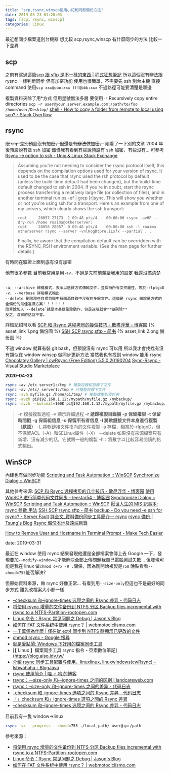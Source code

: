 ```yaml
---
title: "scp,rsync,winscp使用小記和同部備份方法"
date: 2019-03-23 01:28:03
tags: [scp, rsync, winscp]
categories: Linux
---
```


最近想同步檔案道別台機器
想比較 scp,rsync,winscp 有什麼同步的方法
比較一下差異

<!--more-->

## scp

之前有寫過這篇[scp 跟 sftp 是不一樣的東西 | 程式狂想筆記](https://malagege.github.io/blog/2018/04/16/scp%E8%B7%9Fsftp%E6%98%AF%E4%B8%8D%E6%A8%A3%E7%9A%84%E6%9D%B1%E8%A5%BF/)
所以這個沒有辦法跟 rysnc 一樣判斷同步
但有加密功能
使用也很簡單，不需要先 ssh 別台主機
直接 command 使用`scp xxx@ooo:xxx fff@bbb:xxx`
不過路徑可能要清楚是哪邊

複製資料夾除了用\*方式
但用星號無法多層
要使用`-r` Recursively copy entire directories
`scp -r user@your.server.example.com:/path/to/foo /home/user/Desktop/`
[shell - How to copy a folder from remote to local using scp? - Stack Overflow](https://stackoverflow.com/questions/11304895/how-to-copy-a-folder-from-remote-to-local-using-scp)

## rsync

~~跟 scp 差別預設沒有加密，但還是有辦法做加密。~~
剛看了一下別的文章
2004 年後預設說有做 ssh 加密
難怪我有看到有些說預設有 ssh 加密，有些沒有...
可參考[Rsync -e option to ssh - Unix & Linux Stack Exchange](https://unix.stackexchange.com/questions/312358/rsync-e-option-to-ssh)

> Assuming you're not needing to consider the rsync protocol itself, this depends on the compilation options used for your version of rsync.
> It used to be the case that rsync used the rsh protocol by default (unless the build-time default had been changed), but the build-time default changed to ssh in 2004.
> If you're in doubt, start the rsync process transferring a relatively large file (or collection of files), and in another terminal run ps -ef | grep [r]sync. This will show you whether or not you're using ssh for a transport. Here's an example from one of my servers, which clearly shows the ssh transport:
>
> ```
> root     28057 27173  1 09:48 pts/4    00:00:00 rsync -avHP --dry-run /home roaima@otherserver:
> root     28058 28057  0 09:48 pts/4    00:00:00 ssh -l roaima otherserver rsync --server -vnlHogDtpre.iLsfx --partial . .
> ```
>
> Finally, be aware that the compilation default can be overridden with the RSYNC_RSH environment variable. (See the man page for further details.)

有時間在驗證上面到底有沒有加密

他有很多參數
目前我常用是用`-av`，不過是先前前輩給我用的設定
我還沒搞清楚

```

-a, --archive 歸檔模式，表示以遞歸方式傳輸文件，並保持所有文件屬性，等於-rlptgoD
-v, --verbose 詳細模式輸出
--delete 刪除那些目標目錄中有而源目錄中沒有的多餘文件。這個是 rsync 做增量方式的全備份的最佳選擇方案！！！！！！
簡單說加入`--delete`就是本基做刪除動作，但是遠端就會**做刪除**
反之，沒家的話就不會。

```

詳細記紹可以看
[SCP 和 Rsync 遠程拷貝的幾個技巧 - 散盡浮華 - 博客園](https://www.cnblogs.com/kevingrace/p/8529792.html) {% asset_link 1.png 備份圖 %}
[SSH,SCP,rsync,sftp - 简书](https://www.jianshu.com/p/52aa5c2b872a) {% asset_link 2.png 備份圖 %}

不過 window 就算有裝 git bash，但預設沒有 rsync 可以用
所以我才會找找有沒有類似在 window winscp 做同步更新方法
當然我也有找到 window 能用 rsync
[Chocolatey Gallery | cwRsync (Free Edition) 5.5.0.20190204](https://chocolatey.org/packages/rsync)
[Sync-Rsync - Visual Studio Marketplace](https://marketplace.visualstudio.com/items?itemName=vscode-ext.sync-rsync&ssr=false#overview)

**2020-04-23**
```bash
rsync –av /etc server1:/tmp # 複製目錄和目錄下文件
rsync –av /etc/ server1:/tmp # 只複製目錄下文件
rsync -avh myfile.gz /home/pi/tmp/ # 複製檔案到資料夾
rsync -avzh pi@192.168.1.12:/mypath/myfile.gz /mybackup/
rsync -avzh --bwlimit=100K pi@192.168.1.12:/mypath/myfile.gz /mybackup/ # --bwlimit 限制頻寬
```

> -n 模擬複製過程
> -v 顯示詳細過程
> **-r 遞歸複製目錄樹**
> **-p 保留權限**
> **-t 保留時間戳**
> **-g 保留組信息**
> **-o 保留所有者信息**
> **-l 將軟鏈接文件本身進行複製（默認）**
> -L 將軟鏈接文件指向的文件複製
> -a 存檔，相當於–rlptgoD，但不保留ACL（-A）和SELinux屬性（-X）
> --delete  如果沒有來源檔案只有新增、沒有減少的話，它就跟一般的複製
> -h：將數字以比較容易閱讀的格式輸出。


## WinSCP

內建也有做同步功能
[Scripting and Task Automation :: WinSCP](https://winscp.net/eng/docs/scripting)
[Synchronize Dialog :: WinSCP](https://winscp.net/eng/docs/ui_synchronize)

其他參考來源:
[SCP 和 Rsync 远程拷贝的几个技巧 - 散尽浮华 - 博客园](https://www.cnblogs.com/kevingrace/p/8529792.html)
[使用 WinSCP 进行简单代码文件同步 - leestar54 - 博客园](https://www.cnblogs.com/leestar54/p/6625235.html#wiz_toc_11)
[Synchronize Dialog :: WinSCP](https://winscp.net/eng/docs/ui_synchronize)
[Scripting and Task Automation :: WinSCP](https://winscp.net/eng/docs/scripting)
[厭世人生的 MIS 記事本: rsync 參數 用法](https://mga8326.blogspot.com/2018/08/rsync.html)
[SSH,SCP,rsync,sftp - 简书](https://www.jianshu.com/p/52aa5c2b872a)
[backup - Do you need -e ssh for rsync? - Server Fault](https://serverfault.com/questions/378939/do-you-need-e-ssh-for-rsync)
[詳全文\_資料備份同步工具簡介— rsync](http://newsletter.ascc.sinica.edu.tw/news/read_news.php?nid=1742)
[rsync 備份 | Tsung's Blog](https://blog.longwin.com.tw/2005/12/rsync_ssh_backup/)
[Rsync 備份本地及遠端目錄](https://www.opencli.com/linux/rsync-local-remote-backup)

[How to Remove User and Hostname in Terminal Prompt - Make Tech Easier](https://www.maketecheasier.com/remove-user-hostname-terminal-prompt/)

date: 2019-03-31

最近在 window 使用 rsync
結果發現他還是全部檔案會傳上去
Google 一下，發現要加`--modify-window=1`~~才能解決全部上傳問題~~我自己電腦測試失敗...
但發現可能是我在 linux 做`chmod o+rx -R .`關係，因為剛開始複製是`750`
晚點看看`--chmod=755`能否解決?

但原始資料來源，做 rsync 好像正常...
有看到用`--size-only`但這也不是最好的同步方式
難免改檔案大小都一樣

- [–checksum 和–ignore-times 选项之间的 Rsync 差异 - 代码日志](https://codeday.me/bug/20181107/355365.html)
- [将使用 rsync 增量的文件备份到 NTFS 分区 Backup files incremental with rsync to a NTFS-Partition-rootopen.com](https://www.rootopen.com/command/view/5b28ae76d678fd520c7275dc)
- [Linux 命令：Rsync 常见问题之 Debug | Jason's Blog](http://chengkinhung.blogspot.com/2012/09/linuxrsyncdebug.html)
- [如何在 FAT 文件系统中使用 rsync？ | webmotociclismo.com](http://webmotociclismo.com/questions/222/ru-he-zai-fatwen-jian-xi-tong-zhong-shi-yong-rsync)
- [一千萬個為什麽 | 僅在從 ext4 同步到 NTFS 時顯示已更改的文件](https://www.weiyeying.com/ask/4130673)
- [chmod rsync - Google 搜尋](https://www.google.com/search?client=firefox-b-d&ei=GICgXIeLPMj-8gXliLSIDg&q=chmod+rsync&oq=chmod+rsync&gs_l=psy-ab.3..0i203j0i8i30l9.1489.5065..5199...1.0..0.70.595.11......0....1..gws-wiz.......0i71j0i67j0j0i13j0i30.50ZRAKl16jw)
- [就是愛點鬧: Windows 下好用的檔案同步工具](http://idannow.blogspot.com/2013/03/windows.html)
- [【 Linux 】檔案同步工具 rsync 指令 - 亞索數位筆記](https://blog.aiso.idv.tw/
- [介绍 rsync 同步工具配置与使用，linuxlinux, linuxwindows(cwRsync) - lsbwahaha - BlogJava](http://www.blogjava.net/lsbwahaha/archive/2010/02/03/311812.html)
- [rsync 使用简介 | 喵 ♂ 呜 的博客](https://blog.yumc.pw/posts/Rsync-Usage/)
- [rsync：--size-only 和--ignore-times 之间的区别 | landcareweb.com](http://landcareweb.com/questions/3793/rsync-size-onlyhe-ignore-timeszhi-jian-de-qu-bie)
- [rsync：–size-only 和–ignore-times 之间的差异 - 代码日志](https://codeday.me/bug/20170724/45245.html)
- [–checksum 和–ignore-times 选项之间的 Rsync 差异 - 代码日志](https://codeday.me/bug/20181107/355365.html)
- [「」checksum 和」ignore-times 選項之間的 Rsync 差異](https://question.itread01.com/fipeyp.html)
- [–checksum 和–ignore-times 选项之间的 Rsync 差异 - 代码日志](https://codeday.me/bug/20181107/355365.html)

目前我有一隻 window->linux

```bash
rsync -vr --progress --chmod=755 ./local_path/ user@ip:/path
```

參考來源：

- [将使用 rsync 增量的文件备份到 NTFS 分区 Backup files incremental with rsync to a NTFS-Partition-rootopen.com](https://www.rootopen.com/command/view/5b28ae76d678fd520c7275dc)
- [Linux 命令：Rsync 常见问题之 Debug | Jason's Blog](http://chengkinhung.blogspot.com/2012/09/linuxrsyncdebug.html)
- [如何在 FAT 文件系统中使用 rsync？ | webmotociclismo.com](http://webmotociclismo.com/questions/222/ru-he-zai-fatwen-jian-xi-tong-zhong-shi-yong-rsync)
